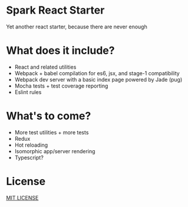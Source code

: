 # Spark React Starter

Yet another react starter, because there are never enough

# What does it include?

* React and related utilities
* Webpack + babel compilation for es6, jsx, and stage-1 compatibility
* Webpack dev server with a basic index page powered by Jade (pug)
* Mocha tests + test coverage reporting
* Eslint rules

# What's to come?

* More test utilities + more tests
* Redux
* Hot reloading
* Isomorphic app/server rendering
* Typescript?

# License

[MIT LICENSE](./LICENSE)
